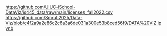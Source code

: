 https://github.com/UIUC-iSchool-DataViz/is445_data/raw/main/licenses_fall2022.csv
https://github.com/Smruti2025/Data-Viz/blob/c4f2a9a2e86c2c6a3a6de031a300e53b8ced56f9/DATA%20VIZ.ipynb
